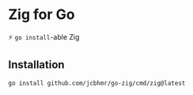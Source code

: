 # Zig for Go

⚡ `go install`-able Zig

## Installation

```sh
go install github.com/jcbhmr/go-zig/cmd/zig@latest
```
